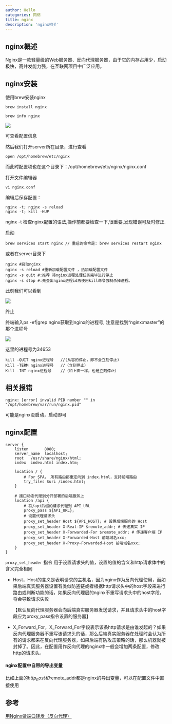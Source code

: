 ```yaml
---
author: Hello
categories: 网络
title: nginx
description: 'nginx相关'
---
```


## nginx概述

Nginx是一款轻量级的Web服务器、反向代理服务器，由于它的内存占用少，启动极快，高并发能力强，在互联网项目中广泛应用。



## nginx安装

使用brew安装nginx

```shell
brew install nginx
```

```
brew info nginx
```

![](/nginx/n1.png)

可查看配置信息



然后我们打开server所在目录，进行查看

```
open /opt/homebrew/etc/nginx
```

而此时配置项也在这个目录下：/opt/homebrew/etc/nginx/nginx.conf

打开文件编辑器

```
vi nginx.conf
```

编辑后保存配置：

```
nginx -t; nginx -s reload
nginx -t; kill -HUP
```

nginx -t 检查nginx配置的语法,操作前都要检查一下,很重要,发现错误可及时修正.



启动

```
brew services start nginx // 重启的命令是: brew services restart nginx
```

或者在server目录下

```
nginx #启动nginx
nginx -s reload #重新加载配置文件 ，热加载配置文件
nginx -s quit #:推荐 待nginx进程处理任务完毕进行停止
nginx -s stop #:先查出nginx进程id再使用kill命令强制杀掉进程。
```



此刻我们可以看到

![](/nginx/n2.png)



终止

终端输入ps -ef|grep nginx获取到nginx的进程号, 注意是找到“nginx:master”的那个进程号

![](/nginx/n3.png)

这里的进程号为34653



```
kill -QUIT nginx进程号   //(从容的停止，即不会立刻停止)
Kill -TERM nginx进程号   //（立刻停止）
Kill -INT nginx进程号    //（和上面一样，也是立刻停止）
```







## 相关报错

```
nginx: [error] invalid PID number "" in "/opt/homebrew/var/run/nginx.pid"
```

可能是nginx没启动，启动即可



## nginx配置

```nginx
server {
    listen       8080;
    server_name  localhost;
    root   /usr/share/nginx/html;
    index  index.html index.htm;

    location / {
        # For SPA， 所有路由都重定向到 index.html，支持前端路由
        try_files $uri /index.html;
    }

    # 接口动态代理到分开部署的后端服务上
    location /api {
        # 将/api后缀的请求代理到 API_URL 
        proxy_pass ${API_URL};
        # 设置代理请求头
        proxy_set_header Host ${API_HOST}; # 设置后端服务的 Host
        proxy_set_header X-Real-IP $remote_addr; # 传递真实 IP
        proxy_set_header X-Forwarded-For $remote_addr; # 传递客户端 IP
        proxy_set_header X-Forwarded-Host 前端域名xxx;
        proxy_set_header X-Proxy-Forwarded-Host 前端域名xxx;
    }
}
```

`proxy_set_header` 指令 用于设置请求头的值，设置的值的含义和http请求体中的含义完全相同

- Host，Host的含义是表明请求的主机名，因为nginx作为反向代理使用，而如果后端真实服务器设置有类似防盗链或者根据http请求头中的host字段来进行路由或判断功能的话，如果反向代理层的nginx不重写请求头中的host字段，将会导致请求失败

  【默认反向代理服务器会向后端真实服务器发送请求，并且请求头中的host字段应为proxy_pass指令设置的服务器】

- X_Forward_For，X_Forward_For字段表示该条http请求是由谁发起的？如果反向代理服务器不重写该请求头的话，那么后端真实服务器在处理时会认为所有的请求都来在反向代理服务器，如果后端有防攻击策略的话，那么机器就被封掉了。因此，在配置用作反向代理的nginx中一般会增加两条配置，修改http的请求头。



#### nginx配置中自带的导出变量

比如上面的$http_host和$remote_addr都是nginx的导出变量，可以在配置文件中直接使用



## 参考

[用Nginx做端口转发（反向代理）](https://zhuanlan.zhihu.com/p/108740468)